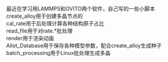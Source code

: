 最近在学习用LAMMPS和OVITO两个软件，自己写的一些小脚本\
create_alloy用于创建多晶节点的\
cal_rate用于后处理计算各种结构原子占比\
read_file用于对rate.*批处理\
render用于渲染动画\
Allot_Database用于保存各种模型参数，配合create_alloy生成种子\
batch_processing用于Linux批处理生成多晶
